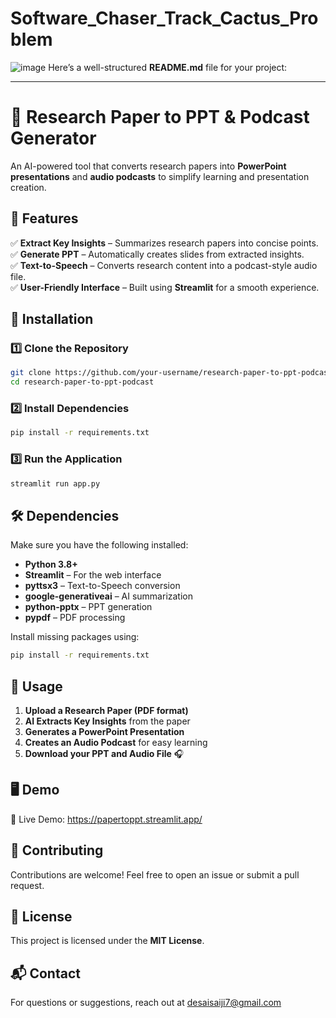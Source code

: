# Software_Chaser_Track_Cactus_Problem

![image](https://github.com/user-attachments/assets/86e5a7e7-fb53-4d2b-b6fd-b3ac68c09265)
Here’s a well-structured **README.md** file for your project:  

---

# 🎤 Research Paper to PPT & Podcast Generator  

An AI-powered tool that converts research papers into **PowerPoint presentations** and **audio podcasts** to simplify learning and presentation creation.  

## 🚀 Features  

✅ **Extract Key Insights** – Summarizes research papers into concise points.  
✅ **Generate PPT** – Automatically creates slides from extracted insights.  
✅ **Text-to-Speech** – Converts research content into a podcast-style audio file.  
✅ **User-Friendly Interface** – Built using **Streamlit** for a smooth experience.  

## 📜 Installation  

### **1️⃣ Clone the Repository**  
```sh
git clone https://github.com/your-username/research-paper-to-ppt-podcast.git
cd research-paper-to-ppt-podcast
```

### **2️⃣ Install Dependencies**  
```sh
pip install -r requirements.txt
```

### **3️⃣ Run the Application**  
```sh
streamlit run app.py
```

## 🛠 Dependencies  

Make sure you have the following installed:  
- **Python 3.8+**  
- **Streamlit** – For the web interface  
- **pyttsx3** – Text-to-Speech conversion  
- **google-generativeai** – AI summarization  
- **python-pptx** – PPT generation  
- **pypdf** – PDF processing  

Install missing packages using:  
```sh
pip install -r requirements.txt
```

## 📌 Usage  

1. **Upload a Research Paper (PDF format)**  
2. **AI Extracts Key Insights** from the paper  
3. **Generates a PowerPoint Presentation**  
4. **Creates an Audio Podcast** for easy learning  
5. **Download your PPT and Audio File** 🎧  

## 🖥️ Demo  

🚀 Live Demo: https://papertoppt.streamlit.app/

## 🤝 Contributing  

Contributions are welcome! Feel free to open an issue or submit a pull request.  

## 📄 License  

This project is licensed under the **MIT License**.  

## 📬 Contact  

For questions or suggestions, reach out at desaisaiji7@gmail.com  
